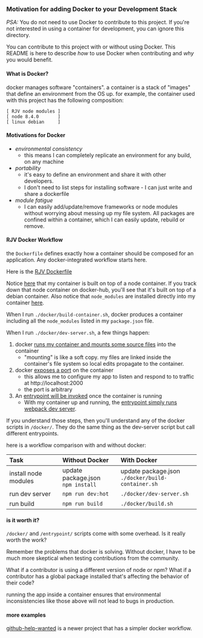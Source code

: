 ### Motivation for adding Docker to your Development Stack

*PSA:* You do not need to use Docker to contribute to this project.  If you're not interested in using a container for development, you can ignore this directory.

You can contribute to this project with or without using Docker.  This README is here to describe _how_ to use Docker when contributing and _why_ you would benefit.

#### What is Docker?

docker manages software "containers".
a container is a stack of "images" that define an environment from the OS up.
for example, the container used with this project has the following composition:

```
[ RJV node modules ]
[ node 8.4.0       ]
[ linux debian     ]
```

#### Motivations for Docker
 * _environmental consistency_
   * this means I can completely replicate an environment for any build, on any machine
 * _portability_
   * it's easy to define an environment and share it with other developers.
   * I don't need to list steps for installing software - I can just write and share a dockerfile
 * _module fatigue_
   * I can easily add/update/remove frameworks or node modules without worrying about messing up my file system.  All packages are confined within a container, which I can easily update, rebuild or remove.

#### RJV Docker Workflow

the `Dockerfile` defines exactly how a container should be composed for an application.  Any docker-integrated workflow starts here.

Here is the [RJV Dockerfile](https://github.com/mac-s-g/react-json-view/blob/master/Dockerfile)

Notice [here](https://github.com/mac-s-g/react-json-view/blob/master/Dockerfile#L1) that my container is built on top of a node container.  If you track down that node container on docker-hub, you'll see that it's built on top of a debian container.  Also notice that `node_modules` are installed directly into my container [here](https://github.com/mac-s-g/react-json-view/blob/master/Dockerfile#L6-L7).

When I run `./docker/build-container.sh`, docker produces a container including all the `node_modules` listed in my `package.json` file.

When I run `./docker/dev-server.sh`, a few things happen:
 1. docker [runs my container and mounts some source files](https://github.com/mac-s-g/react-json-view/blob/master/docker/dev-server.sh#L16-L20) into the container
    * "mounting" is like a soft copy.  my files are linked inside the container's file system so local edits propagate to the container.
 2. docker [exposes a port](https://github.com/mac-s-g/react-json-view/blob/master/docker/dev-server.sh#L23) on the container
    * this allows me to configure my app to listen and respond to to traffic at http://localhost:2000
    * the port is arbitrary
 3. An [entrypoint will be invoked](https://github.com/mac-s-g/react-json-view/blob/master/docker/dev-server.sh#L24) once the container is running
    * With my container up and running, the [entrypoint simply runs webpack dev server](https://github.com/mac-s-g/react-json-view/blob/master/entrypoints/dev-server.sh#L6).

If you understand those steps, then you'll understand any of the docker scripts in `/docker/`.  They do the same thing as the dev-server script but call different entrypoints.

here is a workflow comparison with and without  docker:

Task|Without Docker|With Docker
|:---|:---|:---
install node modules|update package.json<br/>`npm install`|update package.json<br/>`./docker/build-container.sh`
run dev server|`npm run dev:hot`|`./docker/dev-server.sh`
run build|`npm run build`|`./docker/build.sh`

#### is it worth it?

`/docker/` and `/entrypoint/` scripts come with some overhead.  Is it really worth the work?

Remember the problems that docker is solving.  Without docker, I have to be much more skeptical when testing contributions from the community.

What if a contributor is using a different version of node or npm?
What if a contributor has a global package installed that's affecting the behavior of their code?

running the app inside a container ensures that environmental inconsistencies like those above will not lead to bugs in production.

#### more examples

[github-help-wanted](https://github.com/mac-s-g/github-help-wanted) is a newer project that has a simpler docker workflow.
